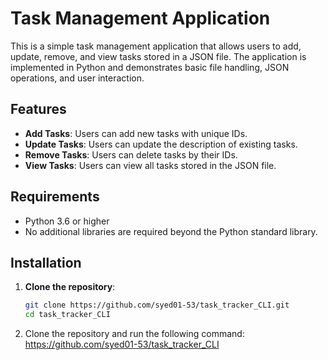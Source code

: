 # Task Management Application

This is a simple task management application that allows users to add, update, remove, and view tasks stored in a JSON file. The application is implemented in Python and demonstrates basic file handling, JSON operations, and user interaction.

## Features

- **Add Tasks**: Users can add new tasks with unique IDs.
- **Update Tasks**: Users can update the description of existing tasks.
- **Remove Tasks**: Users can delete tasks by their IDs.
- **View Tasks**: Users can view all tasks stored in the JSON file.

## Requirements

- Python 3.6 or higher
- No additional libraries are required beyond the Python standard library.


## Installation

1. **Clone the repository**:
   ```bash
   git clone https://github.com/syed01-53/task_tracker_CLI.git
   cd task_tracker_CLI
2. Clone the repository and run the following command:
   https://github.com/syed01-53/task_tracker_CLI
   
